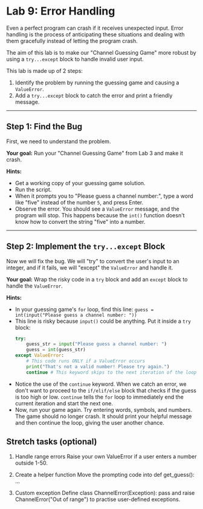 # Lab 9: Error Handling

Even a perfect program can crash if it receives unexpected input. Error handling is the process of anticipating these situations and dealing with them gracefully instead of letting the program crash.

The aim of this lab is to make our "Channel Guessing Game" more robust by using a `try...except` block to handle invalid user input.

This lab is made up of 2 steps:

1.  Identify the problem by running the guessing game and causing a `ValueError`.
2.  Add a `try...except` block to catch the error and print a friendly message.

---

## Step 1: Find the Bug

First, we need to understand the problem.

**Your goal:** Run your "Channel Guessing Game" from Lab 3 and make it crash.

**Hints:**

- Get a working copy of your guessing game solution.
- Run the script.
- When it prompts you to "Please guess a channel number:", type a word like "five" instead of the number `5`, and press Enter.
- Observe the error. You should see a `ValueError` message, and the program will stop. This happens because the `int()` function doesn't know how to convert the string "five" into a number.

---

## Step 2: Implement the `try...except` Block

Now we will fix the bug. We will "try" to convert the user's input to an integer, and if it fails, we will "except" the `ValueError` and handle it.

**Your goal:** Wrap the risky code in a `try` block and add an `except` block to handle the `ValueError`.

**Hints:**

- In your guessing game's `for` loop, find this line:
  `guess = int(input("Please guess a channel number: "))`
- This line is risky because `input()` could be anything. Put it inside a `try` block:
  ```python
  try:
      guess_str = input("Please guess a channel number: ")
      guess = int(guess_str)
  except ValueError:
      # This code runs ONLY if a ValueError occurs
      print("That's not a valid number! Please try again.")
      continue # This keyword skips to the next iteration of the loop
  ```
- Notice the use of the `continue` keyword. When we catch an error, we don't want to proceed to the `if/elif/else` block that checks if the guess is too high or low. `continue` tells the `for` loop to immediately end the current iteration and start the next one.
- Now, run your game again. Try entering words, symbols, and numbers. The game should no longer crash. It should print your helpful message and then continue the loop, giving the user another chance.

## Stretch tasks (optional)

1. Handle range errors
   Raise your own ValueError if a user enters a number outside 1-50.

2. Create a helper function
   Move the prompting code into def get_guess(): …

3. Custom exception
   Define class ChannelError(Exception): pass and raise ChannelError("Out of range") to practise user-defined exceptions.
